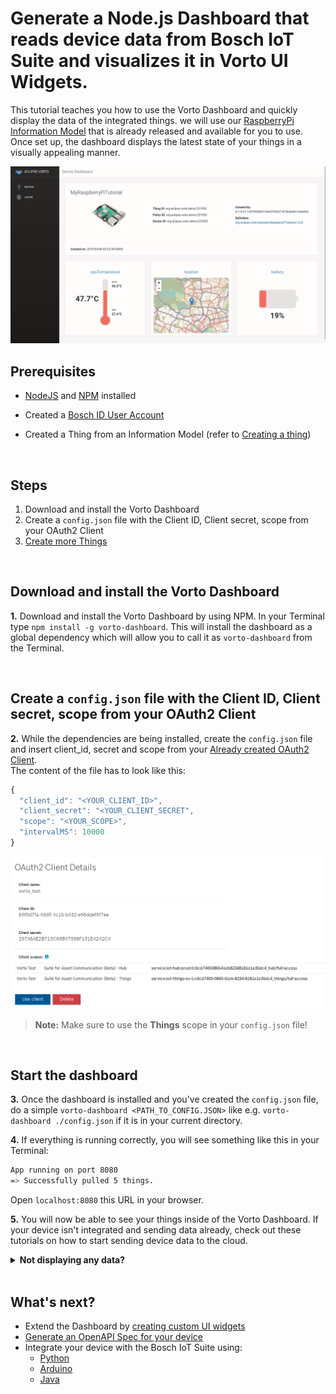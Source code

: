 # Generate a Node.js Dashboard that reads device data from Bosch IoT Suite and visualizes it in Vorto UI Widgets.

This tutorial teaches you how to use the Vorto Dashboard and quickly display the data of the integrated things.
we will use our [RaspberryPi Information Model](https://vorto.eclipse.org/#/details/org.eclipse.vorto.tutorials:RaspberryPi:1.0.0) that is already released and available for you to use.
Once set up, the dashboard displays the latest state of your things in a visually appealing manner.

![deviceDashboard](https://github.com/timgrossmann/vorto-dashboard/blob/master/assets/deviceDashboard.png)

## Prerequisites
- [NodeJS](https://nodejs.org/en/download/) and [NPM](https://www.npmjs.com/get-npm) installed

- Created a [Bosch ID User Account](https://accounts.bosch-iot-suite.com)

- Created a Thing from an Information Model (refer to [Creating a thing](./create_thing.md))

<br />

## Steps
1. Download and install the Vorto Dashboard
1. Create a `config.json` file with the Client ID, Client secret, scope from your OAuth2 Client
1. [Create more Things](./create_thing.md)

<br />

## Download and install the Vorto Dashboard
**1.** Download and install the Vorto Dashboard by using NPM. In your Terminal type `npm install -g vorto-dashboard`. 
This will install the dashboard as a global dependency which will allow you to call it as `vorto-dashboard` from the Terminal. 

<br />

## Create a `config.json` file with the Client ID, Client secret, scope from your OAuth2 Client
**2.** While the dependencies are being installed, create the `config.json` file and insert client_id, secret and scope from your [Already created OAuth2 Client](https://accounts.bosch-iot-suite.com/oauth2-clients).   
The content of the file has to look like this:

```js
{
  "client_id": "<YOUR_CLIENT_ID>",
  "client_secret": "<YOUR_CLIENT_SECRET",
  "scope": "<YOUR_SCOPE>",
  "intervalMS": 10000
}
```

![oauth client config](../images/tutorials/vorto_dashboard/oauth_client_details.png)

> **Note:** Make sure to use the **Things** scope in your `config.json` file! 

<br />

## Start the dashboard

**3.** Once the dashboard is installed and you've created the `config.json` file, do a simple `vorto-dashboard <PATH_TO_CONFIG.JSON>` like e.g. `vorto-dashboard ./config.json` if it is in your current directory.

**4.** If everything is running correctly, you will see something like this in your Terminal:
```bash
App running on port 8080
=> Successfully pulled 5 things.
```
Open `localhost:8080` this URL in your browser.


**5.** You will now be able to see your things inside of the Vorto Dashboard.
If your device isn't integrated and sending data already, check out these tutorials on how to start sending device data to the cloud.

<details>
    <summary>
        <b>
            Not displaying any data?
        </b>
    </summary> 

#### Reset the Bridge (Connection of the Asset Communication Package)
Switch back to the tutorial about [integrating a device](./mqtt-python.md) and double check that data is being sent.

If you see the sensor data being sent as shown in the `Publish Payload:...` but you still can't see any changes in the Dashboard or SwaggerUI API when retrieving the current state of the Thing, the connection between Hub and Things might have corrupted at some point.

This is simple to solve. This so called "Bridge" is created by default one subscribing to the Asset Communication.
1. Head over to your [Subscriptions page](https://accounts.bosch-iot-suite.com/subscriptions/) and click on the **Go to Dashboard** button of your Asset Communication Subscription.

2. On the newly opened tab, click on the **Connection** tab that will display all the connections you've set up.
By default there will be a **Telemetry Bosch IoT Hub** connection.

> **Note** that if there is a problem, you will see a triangle with an exclamation mark inside that indicates some failed connection.

3. Click on the connection and hit the **Close connection** button. Wait until the connection is closed.

4. Once the connection was closed, re-open it by clicking the **Open connection** button.

5. After the connection has been re-established, **restart your sensor data sending script** and observe.

</details>

<br />

## What's next?
- Extend the Dashboard by [creating custom UI widgets](https://github.com/eclipse/vorto-examples/blob/master/vorto-dashboard/extending.md)
- [Generate an OpenAPI Spec for your device](create_openapi.md)
- Integrate your device with the Bosch IoT Suite using:
  - [Python](./mqtt-python.md)
  - [Arduino](./connect_esp8266.md)
  - [Java](./connect_javadevice.md)
